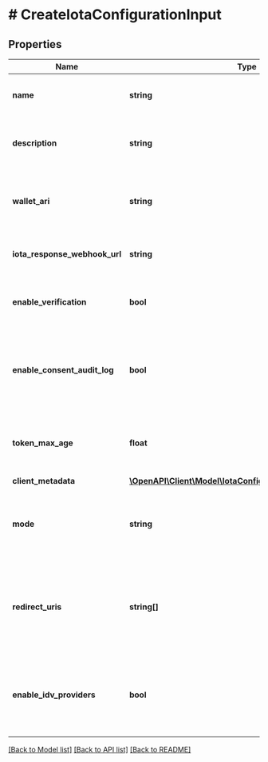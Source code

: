 # # CreateIotaConfigurationInput

## Properties

| Name                          | Type                                                                                                  | Description                                                                                                                                      | Notes                               |
| ----------------------------- | ----------------------------------------------------------------------------------------------------- | ------------------------------------------------------------------------------------------------------------------------------------------------ | ----------------------------------- |
| **name**                      | **string**                                                                                            | The name of the configuration to quickly identify the resource.                                                                                  |
| **description**               | **string**                                                                                            | An optional description of what the configuration is used for.                                                                                   | [optional]                          |
| **wallet_ari**                | **string**                                                                                            | The unique resource identifier of the Wallet used to sign the request token.                                                                     |
| **iota_response_webhook_url** | **string**                                                                                            | The webhook URL is used for callback when the data is ready.                                                                                     | [optional]                          |
| **enable_verification**       | **bool**                                                                                              | Cryptographically verifies the data shared by the user when enabled.                                                                             |
| **enable_consent_audit_log**  | **bool**                                                                                              | Records the user&#39;s consent when they share their data, including the type of data shared when enabled.                                       |
| **token_max_age**             | **float**                                                                                             | This is the lifetime of the signed request token during the data-sharing flow.                                                                   | [optional]                          |
| **client_metadata**           | [**\OpenAPI\Client\Model\IotaConfigurationDtoClientMetadata**](IotaConfigurationDtoClientMetadata.md) |                                                                                                                                                  |
| **mode**                      | **string**                                                                                            | Determines whether to handle the data-sharing request using the WebSocket or Redirect flow.                                                      | [optional] [default to 'websocket'] |
| **redirect_uris**             | **string[]**                                                                                          | List of allowed URLs to redirect users, including the response from the request. This is required if the selected data-sharing mode is Redirect. | [optional]                          |
| **enable_idv_providers**      | **bool**                                                                                              | Enables identity verification from user with a 3rd-party provider when a verified identity document is not found.                                | [optional]                          |

[[Back to Model list]](../../README.md#models) [[Back to API list]](../../README.md#endpoints) [[Back to README]](../../README.md)
